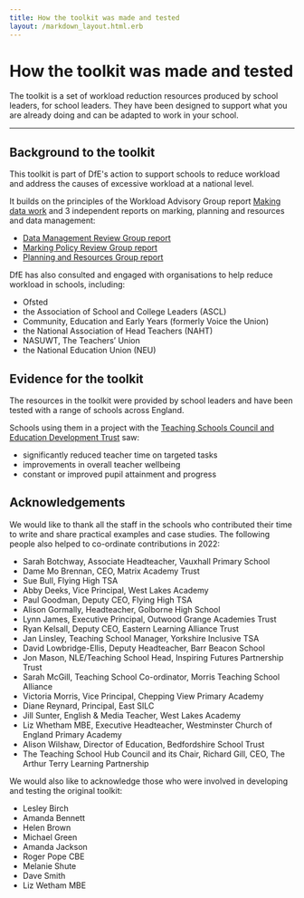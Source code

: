 ```yaml
---
title: How the toolkit was made and tested
layout: /markdown_layout.html.erb
---
```


# How the toolkit was made and tested

The toolkit is a set of workload reduction resources produced by school leaders, for school leaders. They have been
designed to support what you are already doing and can be adapted to work in your school.

<hr class="section-break--thin"></hr>

## Background to the toolkit

This toolkit is part of DfE's action to support schools to reduce workload and address the causes of excessive workload
at a national level.

It builds on the principles of the Workload Advisory Group report
[Making data work](https://www.gov.uk/government/publications/teacher-workload-advisory-group-report-and-government-response)
and 3 independent reports on marking, planning and resources and data management:

- [Data Management Review Group report](https://www.gov.uk/government/publications/reducing-teacher-workload-data-management-review-group-report)
- [Marking Policy Review Group report](https://www.gov.uk/government/publications/reducing-teacher-workload-marking-policy-review-group-report)
- [Planning and Resources Group report](https://www.gov.uk/government/publications/reducing-teacher-workload-planning-and-resources-group-report)

DfE has also consulted and engaged with organisations to help reduce workload in schools, including:

- Ofsted
- the Association of School and College Leaders (ASCL)
- Community, Education and Early Years (formerly Voice the Union)
- the National Association of Head Teachers (NAHT)
- NASUWT, The Teachers’ Union
- the National Education Union (NEU)

## Evidence for the toolkit

The resources in the toolkit were provided by school leaders and have been tested with a range of schools across England.

Schools using them in a project with the
[Teaching Schools Council and Education Development Trust](https://www.gov.uk/government/publications/reducing-teacher-workload-education-development-trust-report) saw:

- significantly reduced teacher time on targeted tasks
- improvements in overall teacher wellbeing
- constant or improved pupil attainment and progress

## Acknowledgements

We would like to thank all the staff in the schools who contributed their time to write and share practical examples and
case studies. The following people also helped to co-ordinate contributions in 2022:

- Sarah Botchway, Associate Headteacher, Vauxhall Primary School
- Dame Mo Brennan, CEO, Matrix Academy Trust
- Sue Bull, Flying High TSA
- Abby Deeks, Vice Principal, West Lakes Academy
- Paul Goodman, Deputy CEO, Flying High TSA
- Alison Gormally, Headteacher, Golborne High School
- Lynn James, Executive Principal, Outwood Grange Academies Trust
- Ryan Kelsall, Deputy CEO, Eastern Learning Alliance Trust
- Jan Linsley, Teaching School Manager, Yorkshire Inclusive TSA
- David Lowbridge-Ellis, Deputy Headteacher, Barr Beacon School
- Jon Mason, NLE/Teaching School Head, Inspiring Futures Partnership Trust
- Sarah McGill, Teaching School Co-ordinator, Morris Teaching School Alliance
- Victoria Morris, Vice Principal, Chepping View Primary Academy
- Diane Reynard, Principal, East SILC
- Jill Sunter, English & Media Teacher, West Lakes Academy
- Liz Whetham MBE, Executive Headteacher, Westminster Church of England Primary Academy
- Alison Wilshaw, Director of Education, Bedfordshire School Trust
- The Teaching School Hub Council and its Chair, Richard Gill, CEO, The Arthur Terry Learning Partnership

We would also like to acknowledge those who were involved in developing and testing the original toolkit:

- Lesley Birch
- Amanda Bennett
- Helen Brown
- Michael Green
- Amanda Jackson
- Roger Pope CBE
- Melanie Shute
- Dave Smith
- Liz Wetham MBE

